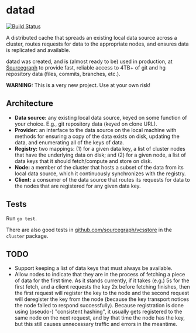 # datad

[![Build Status](https://travis-ci.org/sourcegraph/datad.svg)](https://travis-ci.org/sourcegraph/datad)

A distributed cache that spreads an existing local data source across a cluster,
routes requests for data to the appropriate nodes, and ensures data is
replicated and available.

datad was created, and is (almost ready to be) used in production, at
[Sourcegraph](https://sourcegraph.com) to provide fast, reliable access to 4TB+
of git and hg repository data (files, commits, branches, etc.).

**WARNING:** This is a very new project. Use at your own risk!

## Architecture

* **Data source:** any existing local data source, keyed on some function of your choice. E.g., git repository data (keyed on clone URL).
* **Provider:** an interface to the data source on the local machine with methods for ensuring a copy of the data exists on disk, updating the data, and enumerating all of the keys of data.
* **Registry:** two mappings: (1) for a given data key, a list of cluster nodes that have the underlying data on disk; and (2) for a given node, a list of data keys that it should fetch/compute and store on disk.
* **Node:** a member of the cluster that hosts a subset of the data from its local data source, which it continuously synchronizes with the registry.
* **Client:** a consumer of the data source that routes its requests for data to the nodes that are registered for any given data key.

## Tests

Run `go test`.

There are also good tests in [github.com/sourcegraph/vcsstore](https://github.com/sourcegraph/vcsstore) in the `cluster` package.

## TODO

* Support keeping a list of data keys that must always be available.
* Allow nodes to indicate that they are in the process of fetching a piece of data for the first time. As it stands currently, if it takes (e.g.) 5s for the first fetch, and a client requests the key 2x before fetching finishes, then the first request will register the key to the node and the second request will deregister the key from the node (because the key transport notices the node failed to respond successfully). Because registration is done using (pseudo-) "consistent hashing", it usually gets registered to the same node on the next request, and by that time the node has the key, but this still causes unnecessary traffic and errors in the meantime.